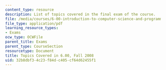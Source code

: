 ```yaml
---
content_type: resource
description: List of topics covered in the final exam of the course.
file: /media/courses/6-00-introduction-to-computer-science-and-programming-fall-2008/32b8dbf34c23f84dc405cf64d62455f1_final_topics.pdf
file_type: application/pdf
learning_resource_types:
- Exams
ocw_type: OCWFile
parent_title: Exams
parent_type: CourseSection
resourcetype: Document
title: Topics Covered in 6.00, Fall 2008
uid: 32b8dbf3-4c23-f84d-c405-cf64d62455f1
---
```

